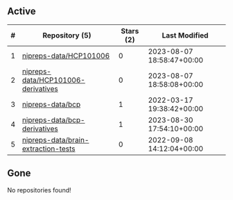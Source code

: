 ## Active
| # | Repository (5) | Stars (2) | Last Modified |
| --- | --- | --- | --- |
| 1 | [nipreps-data/HCP101006](https://gin.g-node.org/nipreps-data/HCP101006) | 0 | 2023-08-07 18:58:47+00:00 |
| 2 | [nipreps-data/HCP101006-derivatives](https://gin.g-node.org/nipreps-data/HCP101006-derivatives) | 0 | 2023-08-07 18:58:08+00:00 |
| 3 | [nipreps-data/bcp](https://gin.g-node.org/nipreps-data/bcp) | 1 | 2022-03-17 19:38:42+00:00 |
| 4 | [nipreps-data/bcp-derivatives](https://gin.g-node.org/nipreps-data/bcp-derivatives) | 1 | 2023-08-30 17:54:10+00:00 |
| 5 | [nipreps-data/brain-extraction-tests](https://gin.g-node.org/nipreps-data/brain-extraction-tests) | 0 | 2022-09-08 14:12:04+00:00 |

## Gone
No repositories found!
